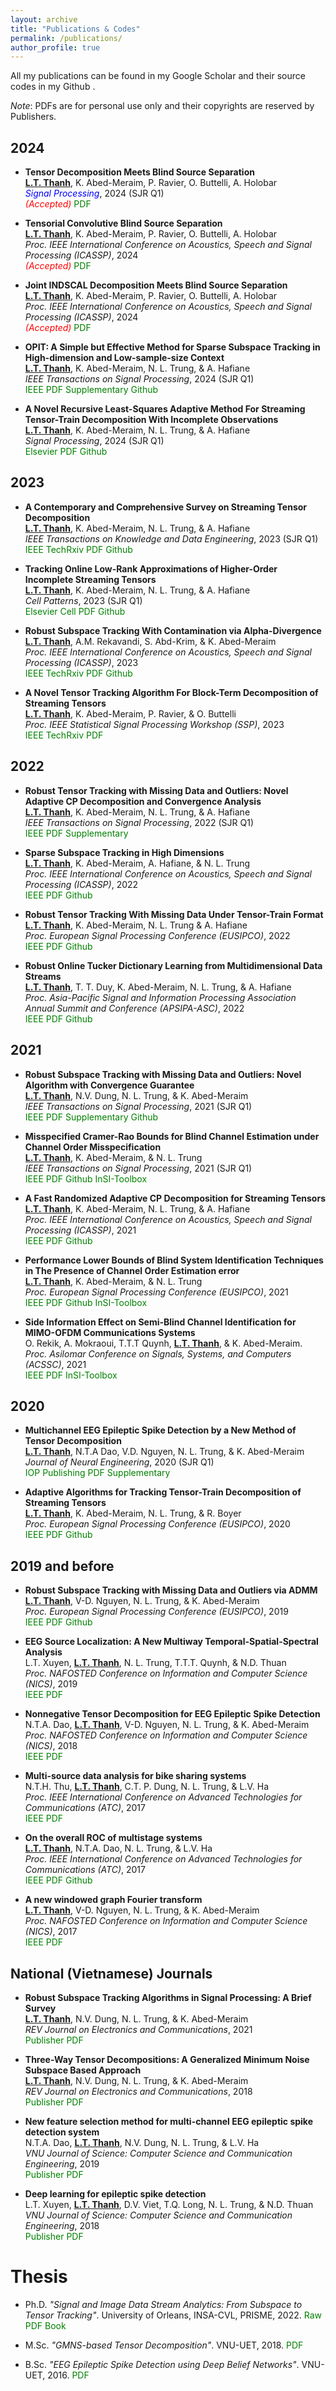 ```yaml
---
layout: archive
title: "Publications & Codes"
permalink: /publications/
author_profile: true
---
```


All my publications can be found in my Google Scholar <a href="https://scholar.google.com.vn/citations?user=_6GEXU4AAAAJ&hl=en" style="color: green; text-decoration: underline; "><i class="fa fa-fw fa-graduation-cap" aria-hidden="true"></i></a>  and their source codes in my Github <a href="https://github.com/thanhtbt" style="color: green; text-decoration: underline; "><i class="fab fa-fw fa-github zoom"></i></a>.

*Note*: PDFs are for personal use only and their copyrights are reserved by Publishers.



2024
----



*  **Tensor Decomposition Meets  Blind Source Separation**<br> 
<span style="text-decoration: underline">**L.T. Thanh**</span>, K. Abed-Meraim, P. Ravier, O. Buttelli, A. Holobar<br> <span style="color: blue; text-decoration: none">*Signal Processing*</span>, 2024  (SJR Q1) <br/><span style="color:red">*(Accepted)*</span> <a href="https://thanhtbt.github.io/files/2024_SP_Tensor%20Decomposition%20Meets%20Blind%20Source%20Separation.pdf" style="color: green; text-decoration: none; "><i class="fas fa-fw fa-file-pdf zoom"></i>PDF</a> 

*  **Tensorial Convolutive Blind Source Separation**<br> 
<span style="text-decoration:underline">**L.T. Thanh**</span>, K. Abed-Meraim, P. Ravier, O. Buttelli, A. Holobar<br> *Proc. IEEE International Conference on Acoustics, Speech and Signal Processing (ICASSP)*, 2024 <br/><span style="color:red">*(Accepted)*</span> <a href="https://thanhtbt.github.io/files/2024_ICASSP_TCBSS.pdf" style="color: green; text-decoration: none; "><i class="fas fa-fw fa-file-pdf zoom"></i>PDF</a> 
 
*  **Joint INDSCAL Decomposition Meets Blind Source Separation**<br> 
<span style="text-decoration:underline">**L.T. Thanh**</span>, K. Abed-Meraim, P. Ravier, O. Buttelli, A. Holobar<br> *Proc. IEEE International Conference on Acoustics, Speech and Signal Processing (ICASSP)*, 2024  <br/><span style="color:red">*(Accepted)*</span> <a href="https://thanhtbt.github.io/files/2024_ICASSP_SOFO.pdf" style="color: green; text-decoration: none; "><i class="fas fa-fw fa-file-pdf zoom"></i>PDF</a>



*  **OPIT: A Simple but Effective Method for Sparse Subspace Tracking in High-dimension and Low-sample-size Context**<br> 
<span style="text-decoration:underline">**L.T. Thanh**</span>, K. Abed-Meraim, N. L. Trung, & A. Hafiane<br> *IEEE Transactions on Signal Processing*, 2024  (SJR Q1) <br> 
<a href="https://ieeexplore.ieee.org/document/10379829" style="color: green; text-decoration: none; "><i class="fas fa-fw fa-external-link-square-alt zoom"></i>IEEE</a>   <a href="https://thanhtbt.github.io/files/2023_TSP_OPIT_manuscript.pdf" style="color: green; text-decoration: none; "><i class="fas fa-fw fa-file-pdf zoom"></i>PDF</a> <a href="https://thanhtbt.github.io/files/2023_TSP_OPIT_supplementary.pdf" style="color: green; text-decoration: none; "><i class="fas fa-fw fa-code zoom"></i>Supplementary</a> 
<a href="https://github.com/thanhtbt/SST" style="color: green; text-decoration: none; "><i class="fab fa-fw fa-github zoom"></i>Github</a>


*  **A Novel Recursive Least-Squares Adaptive Method For Streaming Tensor-Train Decomposition With Incomplete Observations**<br> 
<span style="text-decoration:underline">**L.T. Thanh**</span>, K. Abed-Meraim, N. L. Trung, & A. Hafiane<br> *Signal Processing*, 2024   (SJR Q1)  <br>
<a href="https://www.sciencedirect.com/science/article/pii/S0165168423003717" style="color: green; text-decoration: none; "><i class="fas fa-fw  fa-external-link-square-alt zoom"></i>Elsevier</a>
<a href="https://thanhtbt.github.io/files/2023_SP_ATT.pdf" style="color: green; text-decoration: none; "><i class="fas fa-fw fa-file-pdf zoom"></i>PDF</a> 
<a href="https://github.com/thanhtbt/ATT-miss" style="color: green; text-decoration: none; "><i class="fab fa-fw fa-github zoom"></i>Github</a>




2023
----

* **A Contemporary and Comprehensive Survey on Streaming Tensor Decomposition**<br> <span style="text-decoration:underline">**L.T. Thanh**</span>, K. Abed-Meraim, N. L. Trung, & A. Hafiane<br> *IEEE Transactions on Knowledge and Data Engineering*, 2023  (SJR Q1)   <br>
<a href="https://ieeexplore.ieee.org/document/9994046" style="color: green; text-decoration: none; "><i class="fas fa-fw fa-external-link-square-alt zoom"></i>IEEE</a> 
<a href="https://www.techrxiv.org/articles/preprint/A_Contemporary_and_Comprehensive_Survey_on_Streaming_Tensor_Decomposition/20105966" style="color: green; text-decoration: none; "><i class="fas fa-fw fa-external-link-square-alt zoom"></i>TechRxiv</a> 
<a href="https://thanhtbt.github.io/files/2022_TKDE_A%20Contemporary%20and%20Comprehensive%20Survey%20on%20Streaming%20Tensor%20Decomposition.pdf" style="color: green; text-decoration: none; "><i class="fas fa-fw fa-file-pdf zoom"></i>PDF</a>  <a href="https://github.com/thanhtbt/tensor_tracking_survey" style="color: green; text-decoration: none; "><i class="fab fa-fw fa-github zoom"></i>Github</a>


*  **Tracking Online Low-Rank Approximations of Higher-Order Incomplete Streaming Tensors**<br> 
<span style="text-decoration:underline">**L.T. Thanh**</span>, K. Abed-Meraim, N. L. Trung, & A. Hafiane<br> 
*Cell Patterns*, 2023   (SJR Q1) <br>
<a href="https://www.sciencedirect.com/science/article/pii/S2666389923001046" style="color: green; text-decoration: none; "><i class="fas fa-fw fa-external-link-square-alt zoom"></i>Elsevier</a> <a href="https://www.cell.com/patterns/fulltext/S2666-3899(23)00104-6" style="color: green; text-decoration: none; "><i class="fas fa-fw fa-external-link-square-alt zoom"></i>Cell</a> <a href="https://thanhtbt.github.io/files/2023_Patterns_Tensor_Tracking_Draw.pdf" style="color: green; text-decoration: none; "><i class="fas fa-fw fa-file-pdf zoom"></i>PDF</a> <a href="https://github.com/thanhtbt/tensor_tracking" style="color: green; text-decoration: none; "><i class="fab fa-fw fa-github zoom"></i>Github</a>



*  **Robust Subspace Tracking With Contamination via Alpha-Divergence**<br> <span style="text-decoration:underline">**L.T. Thanh**</span>, A.M. Rekavandi, S. Abd-Krim, & K. Abed-Meraim<br>
*Proc. IEEE International Conference on Acoustics, Speech and Signal Processing (ICASSP)*, 2023    <br>
<a href="https://ieeexplore.ieee.org/document/10094931" style="color: green; text-decoration: none; "><i class="fas fa-fw fa-external-link-square-alt zoom"></i>IEEE</a> <a href="https://www.techrxiv.org/articles/preprint/Robust_Subspace_Tracking_With_Contamination_Mitigation_via_-Divergence/21385335" style="color: green; text-decoration: none;"><i class="fas fa-fw fa-external-link-square-alt zoom"></i>TechRxiv</a> <a href="https://thanhtbt.github.io/files/2023_aFAPI.pdf" style="color: green; text-decoration: none; "><i class="fas fa-fw fa-file-pdf zoom"></i>PDF</a> <a href="https://github.com/thanhtbt/aFAPI" style="color: green; text-decoration: none; "><i class="fab fa-fw fa-github zoom"></i>Github</a> 

*  **A Novel Tensor Tracking Algorithm For Block-Term Decomposition of Streaming Tensors**<br> <span style="text-decoration:underline">**L.T. Thanh**</span>, K. Abed-Meraim, P. Ravier, & O. Buttelli<br>
*Proc. IEEE Statistical Signal Processing Workshop (SSP)*, 2023  <br>
<a href="https://ieeexplore.ieee.org/document/10208007" style="color: green; text-decoration: none; "><i class="fas fa-fw fa-external-link-square-alt zoom"></i>IEEE</a> <a href="https://www.techrxiv.org/articles/preprint/A_novel_tensor_tracking_algorithm_for_block-term_decomposition_of_streaming_tensors/22723453" style="color: green; text-decoration: none;"><i class="fas fa-fw fa-external-link-square-alt zoom"></i>TechRxiv</a> <a href="https://thanhtbt.github.io/files/2023_SSP%20-%20A%20novel%20tensor%20tracking%20algorithm%20for%20block-term%20decomposition%20of%20streaming%20tensors.pdf" style="color: green; text-decoration: none;"><i class="fas fa-fw fa-file-pdf zoom"></i>PDF</a>



2022
---

* **Robust Tensor Tracking with Missing Data and Outliers: Novel Adaptive CP Decomposition and Convergence Analysis**<br><span style="text-decoration:underline">**L.T. Thanh**</span>, K. Abed-Meraim, N. L. Trung, & A. Hafiane<br>*IEEE Transactions on Signal Processing*, 2022   (SJR Q1) <br> 
<a href="https://ieeexplore.ieee.org/document/9866940" style="color: green; text-decoration: none; "><i class="fas fa-fw fa-external-link-square-alt zoom"></i>IEEE</a> <a href="https://thanhtbt.github.io/files/2022_TSP_RACP%20(Raw).pdf" style="color: green; text-decoration: none; "><i class="fas fa-fw fa-file-pdf zoom"></i>PDF</a> 
<a href="https://thanhtbt.github.io/files/2022_TSP_RACP_Supplementary.pdf" style="color: green; text-decoration: none; "><i class="fas fa-fw fa-code zoom"></i>Supplementary</a>


* **Sparse Subspace Tracking in High Dimensions**<br><span style="text-decoration:underline">**L.T. Thanh**</span>, K. Abed-Meraim, A. Hafiane, & N. L. Trung<br>*Proc. IEEE International Conference on Acoustics, Speech and Signal Processing (ICASSP)*, 2022    <br> <a href="https://ieeexplore.ieee.org/document/9746546" style="color: green; text-decoration: none; "><i class="fas fa-fw fa-external-link-square-alt zoom"></i>IEEE</a> 
<a href="https://thanhtbt.github.io/files/2022_ICASSP%20-%20Sparse%20Subspace%20Tracking%20in%20High%20Dimensions.pdf" style="color: green; text-decoration: none; "><i class="fas fa-fw fa-file-pdf zoom"></i>PDF</a> <a href="https://github.com/thanhtbt/SST" style="color: green; text-decoration: none; "><i class="fab fa-fw fa-github zoom"></i>Github</a>


* **Robust Tensor Tracking With Missing Data Under Tensor-Train Format**<br><span style="text-decoration:underline">**L.T. Thanh**</span>, K. Abed-Meraim, N. L. Trung & A. Hafiane<br>*Proc. European Signal Processing Conference (EUSIPCO)*, 2022 <br> <a href="https://ieeexplore.ieee.org/document/9909702" style="color: green; text-decoration: none; "><i class="fas fa-fw fa-external-link-square-alt zoom"></i>IEEE</a>
<a href="https://thanhtbt.github.io/files/2022_EUSIPCO-Robust%20Tensor%20Tracking%20with%20Missing%20Data%20under%20Tensor-Train%20Format.pdf" style="color: green; text-decoration: none; "><i class="fas fa-fw fa-file-pdf zoom"></i>PDF</a> <a href="https://github.com/thanhtbt/ROBOT" style="color: green; text-decoration: none; "><i class="fab fa-fw fa-github zoom"></i>Github</a>

* **Robust Online Tucker Dictionary Learning from Multidimensional Data Streams**<br><span style="text-decoration:underline">**L.T. Thanh**</span>, T. T. Duy, K. Abed-Meraim, N. L. Trung, & A. Hafiane<br> *Proc. Asia-Pacific Signal and Information Processing Association Annual Summit and Conference (APSIPA-ASC)*, 2022 <br> <a href="https://ieeexplore.ieee.org/document/9980029" style="color: green; text-decoration: none; "><i class="fas fa-fw fa-external-link-square-alt zoom"></i>IEEE</a> <a href="https://thanhtbt.github.io/files/2022_APSIPA_Robust%20Online%20Tucker%20Dictionary%20Learning%20from%20Multidimensional%20Data%20Streams.pdf" style="color: green; text-decoration: none; "><i class="fas fa-fw fa-file-pdf zoom"></i>PDF</a> <a href="https://github.com/thanhtbt/ROTDL" style="color: green; text-decoration: none; "><i class="fab fa-fw fa-github zoom"></i>Github</a>


2021
----

 
* **Robust Subspace Tracking with Missing Data and Outliers: Novel Algorithm with Convergence Guarantee**<br><span style="text-decoration:underline">**L.T. Thanh**</span>, N.V. Dung, N. L. Trung, & K. Abed-Meraim<br>*IEEE Transactions on Signal Processing*, 2021  (SJR Q1) <br> <a href="https://ieeexplore.ieee.org/document/9381678" style="color: green; text-decoration: none; "><i class="fas fa-fw fa-external-link-square-alt zoom"></i>IEEE</a>
<a href="https://thanhtbt.github.io/files/2021_TSP_PETRELS-ADMM%20(Raw).pdf" style="color: green; text-decoration: none; "><i class="fas fa-fw fa-file-pdf zoom"></i>PDF</a> <a href="https://thanhtbt.github.io/files/2021_TSP_Supplementary.pdf" style="color: green; text-decoration: none; "><i class="fas fa-fw fa-code zoom"></i>Supplementary</a> <a href="https://github.com/thanhtbt/RST" style="color: green; text-decoration: none; "><i class="fab fa-fw fa-github zoom"></i>Github</a> 

* **Misspecified Cramer-Rao Bounds for Blind Channel Estimation under Channel Order Misspecification**<br> <span style="text-decoration:underline">**L.T. Thanh**</span>, K. Abed-Meraim, & N. L. Trung<br>*IEEE Transactions on Signal Processing*, 2021   (SJR Q1)  <br>
<a href="https://ieeexplore.ieee.org/document/9537597" style="color: green; text-decoration: none; "><i class="fas fa-fw fa-external-link-square-alt zoom"></i>IEEE</a> 
<a href="https://thanhtbt.github.io/files/2021_TSP_MCRB%20(Raw).pdf" style="color: green; text-decoration: none; "><i class="fas fa-fw fa-file-pdf zoom"></i>PDF</a>
<a href="https://github.com/DoHaiSon/InSI/blob/master/Algorithms/CRB_Mode/Semi-blind/Misspecified/SB_Misspecified.m" style="color: green; text-decoration: none; "><i class="fab fa-fw fa-github zoom"></i>Github</a>
<a href="https://avitech-vnu.github.io/InSI/#/algorithms/CRB_Mode/SB/CRB_SB_MISSPECIFIED" style="color: green; text-decoration: none; "><i class="fab fa-fw fa-github zoom"></i>InSI-Toolbox</a>


* **A Fast Randomized Adaptive CP Decomposition for Streaming Tensors**<br><span style="text-decoration:underline">**L.T. Thanh**</span>, K. Abed-Meraim, N. L. Trung, & A. Hafiane<br> *Proc. IEEE International Conference on Acoustics, Speech and Signal Processing (ICASSP)*, 2021 <br> <a href="https://ieeexplore.ieee.org/document/9413554" style="color: green; text-decoration: none; "><i class="fas fa-fw fa-external-link-square-alt zoom"></i>IEEE</a>
<a href="https://thanhtbt.github.io/files/2021_ICASSP%20-%20Randomized%20Adaptive%20CP%20Algorithm.pdf" style="color: green; text-decoration: none; "><i class="fas fa-fw fa-file-pdf zoom"></i>PDF</a>
<a href="https://github.com/thanhtbt/ROLCP" style="color: green; text-decoration: none; "><i class="fab fa-fw fa-github zoom"></i>Github</a>  



* **Performance Lower Bounds of Blind System Identification Techniques in The Presence of Channel Order Estimation error**<br><span style="text-decoration:underline">**L.T. Thanh**</span>, K. Abed-Meraim, & N. L. Trung<br> *Proc. European Signal Processing Conference (EUSIPCO)*, 2021 <br> 
<a href="https://ieeexplore.ieee.org/document/9615921" style="color: green; text-decoration: none; "><i class="fas fa-fw fa-external-link-square-alt zoom"></i>IEEE</a> 
<a href="https://thanhtbt.github.io/files/2021_EUSIPCO_Perforamnce%20lower%20bounds%20of%20blind%20system%20identification%20techniques%20in%20the%20presence%20of%20channel%20order%20estimation%20error.pdf" style="color: green; text-decoration: none; "><i class="fas fa-fw fa-file-pdf zoom"></i>PDF</a> <a href="https://github.com/DoHaiSon/InSI/blob/master/Algorithms/CRB_Mode/Semi-blind/Misspecified/SB_Misspecified.m" style="color: green; text-decoration: none; "><i class="fab fa-fw fa-github zoom"></i>Github</a>
<a href="https://avitech-vnu.github.io/InSI/#/algorithms/CRB_Mode/SB/CRB_SB_MISSPECIFIED" style="color: green; text-decoration: none; "><i class="fab fa-fw fa-github zoom"></i>InSI-Toolbox</a>
 


* **Side Information Effect on Semi-Blind Channel Identification for MIMO-OFDM Communications Systems**<br>O. Rekik, A. Mokraoui, T.T.T Quynh, <span style="text-decoration:underline">**L.T. Thanh**</span>, & K. Abed-Meraim.  <br> *Proc. Asilomar Conference on Signals, Systems, and Computers (ACSSC)*, 2021 <br> 
<a href="https://ieeexplore.ieee.org/document/9723265" style="color: green; text-decoration: none; "><i class="fas fa-fw fa-external-link-square-alt zoom"></i>IEEE</a>
<a href="https://thanhtbt.github.io/files/2021_Asilomar_Side%20Information%20Effect%20on%20Semi-Blind%20Channel%20Identification%20for%20MIMO-OFDM%20Communications.pdf" style="color: green; text-decoration: none; "><i class="fas fa-fw fa-file-pdf zoom"></i>PDF</a>
<a href="https://avitech-vnu.github.io/InSI/" style="color: green; text-decoration: none; "><i class="fab fa-fw fa-github zoom"></i>InSI-Toolbox</a>
 

2020
----

* **Multichannel EEG Epileptic Spike Detection by a New Method of Tensor Decomposition**<br><span style="text-decoration:underline">**L.T. Thanh**</span>, N.T.A Dao, V.D. Nguyen, N. L. Trung, & K. Abed-Meraim<br>*Journal of Neural Engineering*, 2020  (SJR Q1) <br> <a href="https://iopscience.iop.org/article/10.1088/1741-2552/ab5247" style="color: green; text-decoration: none; "><i class="fas fa-fw fa-external-link-square-alt zoom"></i>IOP Publishing</a>  <a href="https://thanhtbt.github.io/files/2020_JNE(Raw).pdf" style="color: green; text-decoration: none; "><i class="fas fa-fw fa-file-pdf zoom"></i>PDF</a> <a href="https://thanhtbt.github.io/files/EEG_Ten_Technical_Report_Final.pdf" style="color: green; text-decoration: none; "><i class="fas fa-fw fa-code zoom"></i>Supplementary</a> 

 
* **Adaptive Algorithms for Tracking Tensor-Train Decomposition of Streaming Tensors**<br><span style="text-decoration:underline">**L.T. Thanh**</span>, K. Abed-Meraim, N. L. Trung, & R. Boyer<br> *Proc. European Signal Processing Conference (EUSIPCO)*, 2020  <br>
<a href="https://ieeexplore.ieee.org/document/9287780" style="color: green; text-decoration: none; "><i class="fas fa-fw fa-external-link-square-alt zoom"></i>IEEE</a>
<a href="https://thanhtbt.github.io/files/2020_EUSIPCO%20-%20Adaptive%20Algorithms%20for%20Tracking%20Tensor-Train%20Decomposition%20of%20Streaming%20Tensors.pdf" style="color: green; text-decoration: none; "><i class="fas fa-fw fa-file-pdf zoom"></i>PDF</a>
<a href="https://github.com/thanhtbt/ATT" style="color: green; text-decoration: none; "><i class="fab fa-fw fa-github zoom"></i>Github</a>


2019 and before
----
 
* **Robust Subspace Tracking with Missing Data and Outliers via ADMM**<br><span style="text-decoration:underline">**L.T. Thanh**</span>, V-D. Nguyen, N. L. Trung,  & K. Abed-Meraim<br> *Proc. European Signal Processing Conference (EUSIPCO)*, 2019 <br> 
<a href="https://ieeexplore.ieee.org/document/8903031" style="color: green; text-decoration: none; "><i class="fas fa-fw fa-external-link-square-alt zoom"></i>IEEE</a>
<a href="https://thanhtbt.github.io/files/2019_EUSIPCO%20-%20Robust%20Subspace%20Tracking%20with%20Missing%20Data%20and%20Outliers%20via%20ADMM.pdf" style="color: green; text-decoration: none; "><i class="fas fa-fw fa-file-pdf zoom"></i>PDF</a> 
<a href="https://github.com/thanhtbt/RST" style="color: green; text-decoration: none; "><i class="fab fa-fw fa-github zoom"></i>Github</a>
 
* **EEG Source Localization: A New Multiway Temporal-Spatial-Spectral Analysis**<br> L.T. Xuyen, <span style="text-decoration:underline">**L.T. Thanh**</span>, N. L. Trung, T.T.T. Quynh, & N.D. Thuan<br> *Proc. NAFOSTED Conference on Information and Computer Science (NICS)*, 2019  <br> <a href="https://ieeexplore.ieee.org/document/9023865" style="color: green; text-decoration: none; "><i class="fas fa-fw fa-external-link-square-alt zoom"></i>IEEE</a> <a href="https://eprints.uet.vnu.edu.vn/eprints/id/eprint/3834/1/NICS2019_final_1570595451.pdf" style="color: green; text-decoration: none; "><i class="fas fa-fw fa-file-pdf zoom"></i>PDF</a>  

* **Nonnegative Tensor Decomposition for EEG Epileptic Spike Detection**<br>  N.T.A. Dao, <span style="text-decoration:underline">**L.T. Thanh**</span>, V-D. Nguyen, N. L. Trung, & K. Abed-Meraim<br> *Proc. NAFOSTED Conference on Information and Computer Science (NICS)*, 2018 <br> 
<a href="https://ieeexplore.ieee.org/document/8606822" style="color: green; text-decoration: none; "><i class="fas fa-fw fa-external-link-square-alt zoom"></i>IEEE</a> <a href="https://repository.vnu.edu.vn/bitstream/VNU_123/137923/1/2018_KY_Nonnegative_Tensor_Decomposition.pdf" style="color: green; text-decoration: none; "><i class="fas fa-fw fa-file-pdf zoom"></i>PDF</a> 
 

* **Multi-source data analysis for bike sharing systems**<br>N.T.H. Thu, <span style="text-decoration:underline">**L.T. Thanh**</span>, C.T. P. Dung, N. L. Trung, & L.V. Ha<br> *Proc. IEEE International Conference on Advanced Technologies for Communications (ATC)*, 2017  <br> <a href="https://ieeexplore.ieee.org/document/8167624" style="color: green; text-decoration: none; "><i class="fas fa-fw fa-external-link-square-alt zoom"></i>IEEE</a> <a href="https://eprints.uet.vnu.edu.vn/eprints/id/eprint/2596/1/1570380069.pdf" style="color: green; text-decoration: none; "><i class="fas fa-fw fa-file-pdf zoom"></i>PDF</a> 
 
* **On the overall ROC of multistage systems**<br><span style="text-decoration:underline">**L.T. Thanh**</span>, N.T.A. Dao, N. L. Trung, & L.V. Ha<br> *Proc. IEEE International Conference on Advanced Technologies for Communications (ATC)*, 2017  <br> <a href="https://ieeexplore.ieee.org/document/8167623" style="color: green; text-decoration: none; "><i class="fas fa-fw fa-external-link-square-alt zoom"></i>IEEE</a> <a href="https://eprints.uet.vnu.edu.vn/eprints/id/eprint/2595/1/1570379504.pdf" style="color: green; text-decoration: none; "><i class="fas fa-fw fa-file-pdf zoom"></i>PDF</a> <a href="https://github.com/thanhtbt/ROC" style="color: green; text-decoration: none; "><i class="fab fa-fw fa-github zoom"></i>Github</a>
 
 
* **A new windowed graph Fourier transform**<br><span style="text-decoration:underline">**L.T. Thanh**</span>, V-D. Nguyen, N. L. Trung, & K. Abed-Meraim<br>  *Proc. NAFOSTED Conference on Information and Computer Science (NICS)*, 2017  <br> <a href="https://ieeexplore.ieee.org/document/8108055" style="color: green; text-decoration: none; "><i class="fas fa-fw fa-external-link-square-alt zoom"></i>IEEE</a> 
<a href="https://eprints.uet.vnu.edu.vn/eprints/id/eprint/3034/1/1570395521%20%281%29.pdf" style="color: green; text-decoration: none; "><i class="fas fa-fw fa-file-pdf zoom"></i>PDF</a>  
 

National (Vietnamese) Journals
----

* **Robust Subspace Tracking Algorithms in Signal Processing: A Brief Survey**<br><span style="text-decoration:underline">**L.T. Thanh**</span>, N.V. Dung, N. L. Trung, & K. Abed-Meraim<br>*REV Journal on Electronics and Communications*, 2021 <br> 
<a href="https://rev-jec.org/index.php/rev-jec/article/view/270" style="color: green; text-decoration: none; "><i class="fas fa-fw fa-external-link-square-alt zoom"></i>Publisher</a> 
<a href="https://thanhtbt.github.io/files/2021_JEC_Robust%20Subspace%20Tracking%20Algorithms%20in%20Signal%20Processing.pdf" style="color: green; text-decoration: none; "><i class="fas fa-fw fa-file-pdf zoom"></i>PDF</a>

* **Three-Way Tensor Decompositions: A Generalized Minimum Noise Subspace Based Approach**<br><span style="text-decoration:underline">**L.T. Thanh**</span>, N.V. Dung, N. L. Trung, & K. Abed-Meraim<br>*REV Journal on Electronics and Communications*, 2018 <br>
<a href="https://rev-jec.org/index.php/rev-jec/article/view/196" style="color: green; text-decoration: none; "><i class="fas fa-fw fa-external-link-square-alt zoom"></i>Publisher</a> 
<a href="https://thanhtbt.github.io/files/2018%20JEC-Three-Way%20Tensor%20Decompositions%20A%20Generalized%20Minimum%20Noise%20Subspace.pdf" style="color: green; text-decoration: none; "><i class="fas fa-fw fa-file-pdf zoom"></i>PDF</a>  

* **New feature selection method for multi-channel EEG epileptic spike detection system**<br>N.T.A. Dao, <span style="text-decoration:underline">**L.T. Thanh**</span>, N.V. Dung, N. L. Trung, & L.V. Ha<br> *VNU Journal of Science: Computer Science and Communication Engineering*, 2019  <br> 
<a href="https://jcsce.vnu.edu.vn/index.php/jcsce/article/view/230" style="color: green; text-decoration: none; "><i class="fas fa-fw fa-external-link-square-alt zoom"></i>Publisher</a> <a href="https://thanhtbt.github.io/files/2019%20VNU-JCSCE-New%20feature%20selection%20method%20for%20multi-channel%20EEG%20epileptic%20spike%20detection.pdf" style="color: green; text-decoration: none; "><i class="fas fa-fw fa-file-pdf zoom"></i>PDF</a>  

* **Deep learning for epileptic spike detection**<br>L.T. Xuyen, <span style="text-decoration:underline">**L.T. Thanh**</span>, D.V. Viet, T.Q. Long, N. L. Trung, & N.D. Thuan<br>*VNU Journal of Science: Computer Science and Communication Engineering*, 2018 <br> <a href="https://jcsce.vnu.edu.vn/index.php/jcsce/article/view/156" style="color: green; text-decoration: none; "><i class="fas fa-fw fa-external-link-square-alt zoom"></i>Publisher</a> <a href="https://thanhtbt.github.io/files/2017%20VNU-JCSCE-Deep%20Learning%20for%20Epileptic%20Spike%20Detection.pdf" style="color: green; text-decoration: none; "><i class="fas fa-fw fa-file-pdf zoom"></i>PDF</a>  


Thesis
=====

* Ph.D. *"Signal and Image Data Stream Analytics: From Subspace to Tensor Tracking"*. University of Orleans, INSA-CVL, PRISME, 2022. <a href="https://thanhtbt.github.io/files/Thesis_LTThanh_10pt.pdf" style="color: green; text-decoration: none; "><i class="fas fa-fw fa-file-pdf zoom"></i>Raw PDF</a> <a href="https://thanhtbt.github.io/files/Thesis_LTT_Book.pdf" style="color: green; text-decoration: none; "><i class="fas fa-fw fa-file-pdf zoom"></i>Book</a> 

* M.Sc. *"GMNS-based Tensor Decomposition"*. VNU-UET, 2018. <a href="http://lib.uet.vnu.edu.vn/bitstream/123456789/950/1/LuanVan_LTThanh.pdf" style="color: green; text-decoration: none; " ><i class="fas fa-fw fa-file-pdf zoom"></i>PDF</a> 

* B.Sc. *"EEG Epileptic Spike Detection using Deep Belief Networks"*. VNU-UET, 2016. <a href="https://thanhtbt.github.io/files/BSc_EEG%20EPILEPTIC%20SPIKE%20DETECTION%20USING%20DEEP%20BELIEF%20NETWORKS.pdf" style="color: green; text-decoration: none; "><i class="fas fa-fw fa-file-pdf zoom"></i>PDF</a> 
 

